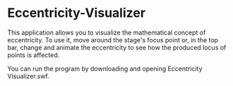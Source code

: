 # Eccentricity-Visualizer

This application allows you to visualize the mathematical concept of eccentricity. To use it, move around the stage's focus point or, in the top bar, change and animate the eccentricity to see how the produced locus of points is affected.

You can run the program by downloading and opening Eccentricity Visualizer.swf.